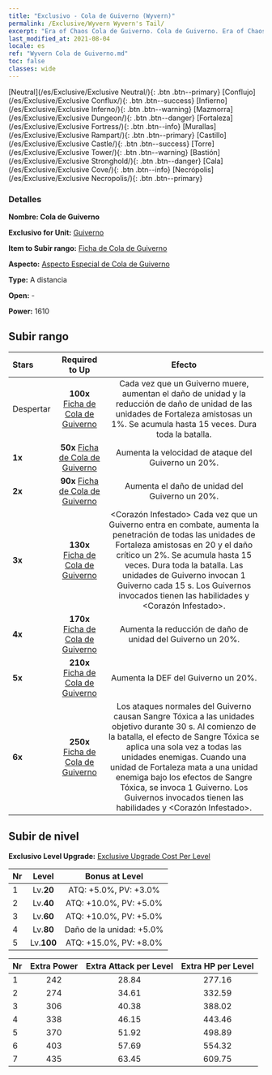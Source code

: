 ```yaml
---
title: "Exclusivo - Cola de Guiverno (Wyvern)"
permalink: /Exclusive/Wyvern Wyvern's Tail/
excerpt: "Era of Chaos Cola de Guiverno. Cola de Guiverno. Era of Chaos Exclusivo Cola de Guiverno. Guiverno Exclusivo."
last_modified_at: 2021-08-04
locale: es
ref: "Wyvern Cola de Guiverno.md"
toc: false
classes: wide
---
```

 [Neutral](/es/Exclusive/Exclusive Neutral/){: .btn .btn--primary} [Conflujo](/es/Exclusive/Exclusive Conflux/){: .btn .btn--success} [Infierno](/es/Exclusive/Exclusive Inferno/){: .btn .btn--warning} [Mazmorra](/es/Exclusive/Exclusive Dungeon/){: .btn .btn--danger} [Fortaleza](/es/Exclusive/Exclusive Fortress/){: .btn .btn--info} [Murallas](/es/Exclusive/Exclusive Rampart/){: .btn .btn--primary} [Castillo](/es/Exclusive/Exclusive Castle/){: .btn .btn--success} [Torre](/es/Exclusive/Exclusive Tower/){: .btn .btn--warning} [Bastión](/es/Exclusive/Exclusive Stronghold/){: .btn .btn--danger} [Cala](/es/Exclusive/Exclusive Cove/){: .btn .btn--info} [Necrópolis](/es/Exclusive/Exclusive Necropolis/){: .btn .btn--primary} 

### Detalles
 **Nombre: Cola de Guiverno** 

 **Exclusivo for Unit:** [Guiverno](/es/units/Wyvern/) 

 **Item to Subir rango:** [Ficha de Cola de Guiverno](/ItemsES/con_996/)

 **Aspecto:** [Aspecto Especial de Cola de Guiverno](/ItemsES/con_664/)

 **Type:** A distancia

 **Open:** -

 **Power:** 1610

## Subir rango

  |     Stars    |  Required to Up | Efecto |
  |:-------------|:---------------:|:---------------:|
  |  Despertar  | **100x** [Ficha de Cola de Guiverno](/ItemsES/con_996/) | <Alma Infestada> Cada vez que un Guiverno muere, aumentan el daño de unidad y la reducción de daño de unidad de las unidades de Fortaleza amistosas un 1%. Se acumula hasta 15 veces. Dura toda la batalla. |
  | **1x** <i class="fas fa-star"/> | **50x** [Ficha de Cola de Guiverno](/ItemsES/con_996/) | Aumenta la velocidad de ataque del Guiverno un 20%. |
  | **2x** <i class="fas fa-star"/> | **90x** [Ficha de Cola de Guiverno](/ItemsES/con_996/) | Aumenta el daño de unidad del Guiverno un 20%. |
  | **3x** <i class="fas fa-star"/> | **130x** [Ficha de Cola de Guiverno](/ItemsES/con_996/) | <Corazón Infestado> Cada vez que un Guiverno entra en combate, aumenta la penetración de todas las unidades de Fortaleza amistosas en 20 y el daño crítico un 2%. Se acumula hasta 15 veces. Dura toda la batalla. Las unidades de Guiverno invocan 1 Guiverno cada 15 s. Los Guivernos invocados tienen las habilidades <Alma Infestada> y <Corazón Infestado>. |
  | **4x** <i class="fas fa-star"/> | **170x** [Ficha de Cola de Guiverno](/ItemsES/con_996/) | Aumenta la reducción de daño de unidad del Guiverno un 20%. |
  | **5x** <i class="fas fa-star"/> | **210x** [Ficha de Cola de Guiverno](/ItemsES/con_996/) | Aumenta la DEF del Guiverno un 20%. |
  | **6x** <i class="fas fa-star"/> | **250x** [Ficha de Cola de Guiverno](/ItemsES/con_996/) | <Sangre Infestada> Los ataques normales del Guiverno causan Sangre Tóxica a las unidades objetivo durante 30 s. Al comienzo de la batalla, el efecto de Sangre Tóxica se aplica una sola vez a todas las unidades enemigas. Cuando una unidad de Fortaleza mata a una unidad enemiga bajo los efectos de Sangre Tóxica, se invoca 1 Guiverno. Los Guivernos invocados tienen las habilidades <Alma Infestada> y <Corazón Infestado>. |


## Subir de nivel
 **Exclusivo Level Upgrade:** [Exclusive Upgrade Cost Per Level](/Exclusive/ExclusiveUpgradeCostPerLevel/)

  |  Nr  |   Level  | Bonus at Level |
  |:-----|:--------:|:--------------:|
  | 1 | Lv.**20** | ATQ: +5.0%, PV: +3.0% |
  | 2 | Lv.**40** | ATQ: +10.0%, PV: +5.0% |
  | 3 | Lv.**60** | ATQ: +10.0%, PV: +5.0% |
  | 4 | Lv.**80** | Daño de la unidad: +5.0% |
  | 5 | Lv.**100** | ATQ: +15.0%, PV: +8.0% |


  |  Nr  |  Extra Power | Extra Attack per Level | Extra HP per Level |
  |:-----|:--------:|:--------:|:--------:|
  | 1 | 242 | 28.84 | 277.16 |
  | 2 | 274 | 34.61 | 332.59 |
  | 3 | 306 | 40.38 | 388.02 |
  | 4 | 338 | 46.15 | 443.46 |
  | 5 | 370 | 51.92 | 498.89 |
  | 6 | 403 | 57.69 | 554.32 |
  | 7 | 435 | 63.45 | 609.75 |


